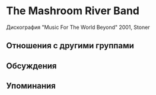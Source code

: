 # The Mashroom River Band

Дискография
"Music For The World Beyond" 2001, Stoner

## Отношения с другими группами


## Обсуждения


## Упоминания

